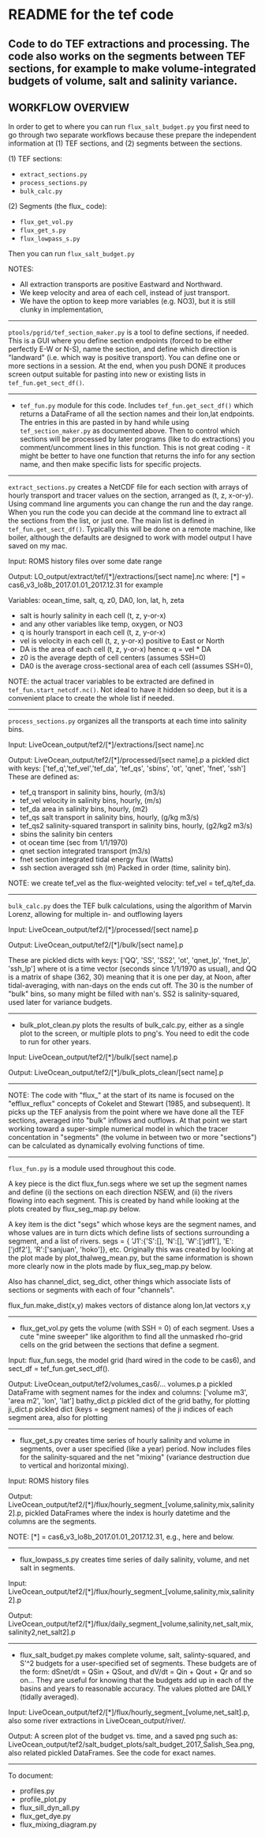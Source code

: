 # README for the tef code

## Code to do TEF extractions and processing. The code also works on the segments between TEF sections, for example to make volume-integrated budgets of volume, salt and salinity variance.

## WORKFLOW OVERVIEW

In order to get to where you can run `flux_salt_budget.py` you first need to go through two separate workflows because these prepare the independent information at (1) TEF sections, and (2) segments between the sections.

(1) TEF sections:
 - `extract_sections.py`
 - `process_sections.py`
 - `bulk_calc.py`

(2) Segments (the flux_ code):
 - `flux_get_vol.py`
 - `flux_get_s.py`
 - `flux_lowpass_s.py`

Then you can run `flux_salt_budget.py`

NOTES:
- All extraction transports are positive Eastward and Northward.
- We keep velocity and area of each cell, instead of just transport.
- We have the option to keep more variables (e.g. NO3), but it is still clunky in implementation,

---

`ptools/pgrid/tef_section_maker.py` is a tool to define sections, if needed.  This is a GUI where you define section endpoints (forced to be either perfectly E-W or N-S), name the section, and define which direction is "landward" (i.e. which way is positive transport).  You can define one or more sections in a session.  At the end, when you push DONE it produces screen output suitable for pasting into new or existing lists in `tef_fun.get_sect_df()`.

---

* `tef_fun.py` module for this code. Includes `tef_fun.get_sect_df()` which returns a DataFrame of all the section names and their lon,lat endpoints. The entries in this are pasted in by hand while using `tef_section_maker.py` as documented above. Then to control which sections will be processed by later programs (like to do extractions) you comment/uncomment lines in this function. This is not great coding - it might be better to have one function that returns the info for any section name, and then make specific lists for specific projects.

---

`extract_sections.py` creates a NetCDF file for each section with arrays of hourly transport and tracer values on the section, arranged as (t, z, x-or-y). Using command line arguments you can change the run and the day range. When you run the code you can decide at the command line to extract all the sections from the list, or just one. The main list is defined in `tef_fun.get_sect_df()`. Typically this will be done on a remote machine, like boiler, although the defaults are designed to work with model output I have saved on my mac.

Input: ROMS history files over some date range

Output: LO_output/extract/tef/[\*]/extractions/[sect name].nc where: [\*] = cas6_v3_lo8b_2017.01.01_2017.12.31 for example

Variables: ocean_time, salt, q, z0, DA0, lon, lat, h, zeta
- salt is hourly salinity in each cell (t, z, y-or-x)
- and any other variables like temp, oxygen, or NO3
- q is hourly transport in each cell (t, z, y-or-x)
- vel is velocity in each cell (t, z, y-or-x) positive to East or North
- DA is the area of each cell (t, z, y-or-x) hence: q = vel * DA
- z0 is the average depth of cell centers (assumes SSH=0)
- DA0 is the average cross-sectional area of each cell (assumes SSH=0),

NOTE: the actual tracer variables to be extracted are defined in `tef_fun.start_netcdf.nc()`.  Not ideal to have it hidden so deep, but it is a convenient place to create the whole list if needed.

---

`process_sections.py` organizes all the transports at each time into salinity bins.

Input: LiveOcean_output/tef2/[\*]/extractions/[sect name].nc

Output: LiveOcean_output/tef2/[\*]/processed/[sect name].p
a pickled dict with keys: ['tef_q','tef_vel','tef_da', 'tef_qs', 'sbins', 'ot', 'qnet', 'fnet', 'ssh']
These are defined as:
- tef_q transport in salinity bins, hourly, (m3/s)
-	tef_vel velocity in salinity bins, hourly, (m/s)
-	tef_da area in salinity bins, hourly, (m2)
-	tef_qs salt transport in salinity bins, hourly, (g/kg m3/s)
-	tef_qs2 salinity-squared transport in salinity bins, hourly, (g2/kg2 m3/s)
-	sbins the salinity bin centers
-	ot ocean time (sec from 1/1/1970)
-	qnet section integrated transport (m3/s)
-	fnet section integrated tidal energy flux (Watts)
-	ssh section averaged ssh (m)
Packed in order (time, salinity bin).

NOTE: we create tef_vel as the flux-weighted velocity: tef_vel = tef_q/tef_da.

---

`bulk_calc.py` does the TEF bulk calculations, using the algorithm of Marvin Lorenz, allowing for multiple in- and outflowing layers

Input: LiveOcean_output/tef2/[*]/processed/[sect name].p

Output: LiveOcean_output/tef2/[*]/bulk/[sect name].p

These are pickled dicts with keys: ['QQ', 'SS', 'SS2', 'ot', 'qnet_lp', 'fnet_lp', 'ssh_lp']
where ot is a time vector (seconds since 1/1/1970 as usual), and QQ is a matrix of shape (362, 30) meaning that it is one per day, at Noon, after tidal-averaging, with nan-days on the ends cut off.  The 30 is the number of "bulk" bins, so many might be filled with nan's.  SS2 is salinity-squared, used later for variance budgets.

---

* bulk_plot_clean.py plots the results of bulk_calc.py, either as a single plot to the screen, or multiple plots to png's.  You need to edit the code to run for other years.

Input: LiveOcean_output/tef2/[*]/bulk/[sect name].p

Output: LiveOcean_output/tef2/[*]/bulk_plots_clean/[sect name].p

---

NOTE: The code with "flux_" at the start of its name is focused on the "efflux_reflux" concepts of Cokelet and Stewart (1985, and subsequent).  It picks up the TEF analysis from the point where we have done all the TEF sections, averaged into "bulk" inflows and outflows.  At that point we start working toward a super-simple numerical model in which the tracer concentation in "segments" (the volume in between two or more "sections") can be calculated as dynamically evolving functions of time.

---

`flux_fun.py` is a module used throughout this code.

A key piece is the dict flux_fun.segs where we set up the segment names and define (i) the sections on each direction NSEW, and (ii) the rivers flowing into each segment.  This is created by hand while looking at the plots created by flux_seg_map.py below.

A key item is the dict "segs" which whose keys are the segment names, and whose values are in turn dicts which define lists of sections surrounding a segment, and a list of rivers.
segs = {
        'J1':{'S':[], 'N':[], 'W':['jdf1'], 'E':['jdf2'], 'R':['sanjuan', 'hoko']}, etc.
Originally this was created by looking at the plot made by plot_thalweg_mean.py, but the same information is shown more clearly now in the plots made by flux_seg_map.py below.

Also has channel_dict, seg_dict, other things which associate lists of sections or segments with each of four "channels".

flux_fun.make_dist(x,y) makes vectors of distance along lon,lat vectors x,y

---

* flux_get_vol.py gets the volume (with SSH = 0) of each segment.  Uses a cute "mine sweeper" like algorithm to find all the unmasked rho-grid cells on the grid between the sections that define a segment.

Input: flux_fun.segs, the model grid (hard wired in the code to be cas6), and sect_df = tef_fun.get_sect_df().

Output: LiveOcean_output/tef2/volumes_cas6/...
	volumes.p a pickled DataFrame with segment names for the index and columns: ['volume m3', 'area m2', 'lon', 'lat']
	bathy_dict.p pickled dict of the grid bathy, for plotting
	ji_dict.p pickled dict (keys = segment names) of the ji indices of each segment area, also for plotting

---

* flux_get_s.py creates time series of hourly salinity and volume in segments, over a user specified (like a year) period.  Now includes files for the salinity-squared and the net "mixing" (variance destruction due to vertical and horizontal mixing).

Input: ROMS history files

Output: LiveOcean_output/tef2/[*]/flux/hourly_segment_[volume,salinity,mix,salinity2].p, pickled DataFrames where the index is hourly datetime and the columns are the segments.

NOTE: [*] = cas6_v3_lo8b_2017.01.01_2017.12.31, e.g., here and below.

---

* flux_lowpass_s.py creates time series of daily salinity, volume, and net salt in segments.

Input: LiveOcean_output/tef2/[*]/flux/hourly_segment_[volume,salinity,mix,salinity2].p

Output: LiveOcean_output/tef2/[*]/flux/daily_segment_[volume,salinity,net_salt,mix,salinity2,net_salt2].p

---

* flux_salt_budget.py makes complete volume, salt, salinty-squared, and S'^2 budgets for a user-specified set of segments.
These budgets are of the form:
	dSnet/dt = QSin + QSout, and
	dV/dt = Qin + Qout + Qr
    and so on...
They are useful for knowing that the budgets add up in each of the basins and years to reasonable accuracy.  The values plotted are DAILY (tidally averaged).

Input: LiveOcean_output/tef2/[*]/flux/hourly_segment_[volume,net_salt].p, also some river extractions in LiveOcean_output/river/.

Output: A screen plot of the budget vs. time, and a saved png such as:
LiveOcean_output/tef2/salt_budget_plots/salt_budget_2017_Salish_Sea.png, also related pickled DataFrames.  See the code for exact names.

---

To document:
 - profiles.py
 - profile_plot.py
 - flux_sill_dyn_all.py
 - flux_get_dye.py
 - flux_mixing_diagram.py
